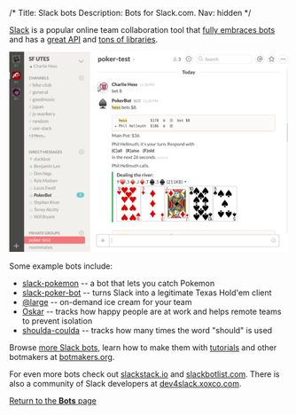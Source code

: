 /*
Title: Slack bots
Description: Bots for Slack.com.
Nav: hidden
*/



[Slack](https://slack.com/) is a popular online team collaboration tool that [fully embraces bots](http://www.theguardian.com/technology/2015/sep/03/slack-killing-email-chatbots-ai) and has a [great API](https://api.slack.com/bot-users) and [tons of libraries](https://api.slack.com/community).

<p class="screenshot float-right">
  <a href="/bots/slackbots/slack-poker-bot">
    <img src="/content/bots/slackbots/images/slack-poker-bot.png">
  </a>
</p>

Some example bots include:

- [slack-pokemon](/bots/slackbots/slack-pokemon) -- a bot that lets you catch Pokemon
- [slack-poker-bot](slackbots/slack-poker-bot) -- turns Slack into a legitimate Texas Hold'em client
- [@large](slackbots/large) -- on-demand ice cream for your team
- [Oskar](slackbots/Oskar) -- tracks how happy people are at work and helps remote teams to prevent isolation
- [shoulda-coulda](slackbots/shoulda-coulda) -- tracks how many times the word "should" is used

Browse [more Slack bots](/tag/slackbot), learn how to make them with [tutorials](/tutorials/slackbots) and other botmakers at [botmakers.org](https://botmakers.org/).

For even more bots check out [slackstack.io](http://slackstack.io/resources/slackbots/) and [slackbotlist.com](http://www.slackbotlist.com/). There is also a community of Slack developers at [dev4slack.xoxco.com](http://dev4slack.xoxco.com/).

[Return to the **Bots** page](/bots)